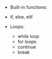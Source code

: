 + Built-in functions:

+ if, else, elif

+ Loops:
    + while loop
    + for loops
    + continue 
    + break